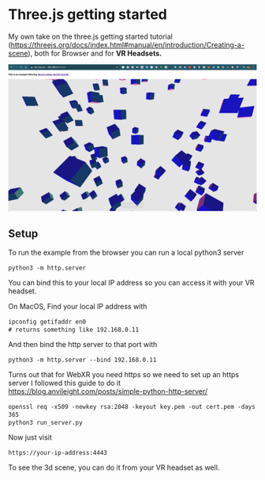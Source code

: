 # Three.js getting started

My own take on the three.js getting started tutorial (https://threejs.org/docs/index.html#manual/en/introduction/Creating-a-scene), both for Browser and for **VR Headsets.**

![alt text](https://raw.githubusercontent.com/SolbiatiAlessandro/threejs-getting-started/master/demo.png)

## Setup

To run the example from the browser you can run a local python3 server

```
python3 -m http.server
```

You can bind this to your local IP address so you can access it with your VR headset.

On MacOS, Find your local IP address with 
```
ipconfig getifaddr en0
# returns something like 192.168.0.11
```

And then bind the http server to that port with
```
python3 -m http.server --bind 192.168.0.11
```

Turns out that for WebXR you need https so we need to set up an https server
I followed this guide to do it https://blog.anvileight.com/posts/simple-python-http-server/

```
openssl req -x509 -newkey rsa:2048 -keyout key.pem -out cert.pem -days 365
python3 run_server.py
```


Now just visit

```
https://your-ip-address:4443
```

To see the 3d scene, you can do it from your VR headset as well.
